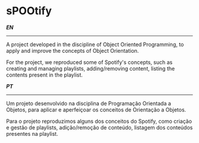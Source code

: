 # **sPOOtify**

***EN***
_________________
A project developed in the discipline of Object Oriented Programming, to apply and improve the concepts of Object Orientation.

For the project, we reproduced some of Spotify's concepts, such as creating and managing playlists, adding/removing content, listing the contents present in the playlist.

***PT***
_________________
Um projeto desenvolvido na disciplina de Programação Orientada a Objetos, para aplicar e aperfeiçoar os conceitos de Orientação a Objetos.

Para o projeto reproduzimos alguns dos conceitos do Spotify, como criação e gestão de playlists, adição/remoção de conteúdo, listagem dos conteúdos presentes na playlist.